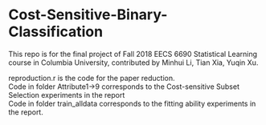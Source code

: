 # Cost-Sensitive-Binary-Classification

This repo is for the final project of Fall 2018 EECS 6690 Statistical Learning course in Columbia University, contributed by Minhui Li, Tian Xia, Yuqin Xu. <br />

reproduction.r is the code for the paper reduction.<br />
Code in folder Attribute1->9 corresponds to the Cost-sensitive Subset Selection experiments in the report<br />
Code in folder train_alldata corresponds to the fitting ability experiments in the report.
